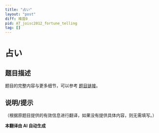 ```yaml
---
title: "占い"
layout: "post"
diff: 难度0
pid: AT_joisc2012_fortune_telling
tag: []
---
```


# 占い

## 题目描述

题目的完整内容与更多细节，可以参考 [题目链接](https://atcoder.jp/contests/joisc2012/tasks/joisc2012_fortune_telling)。

## 说明/提示

（根据原题目提供的有效信息进行翻译，如果没有提供具体内容，则无需填写。）

 **本翻译由 AI 自动生成**

